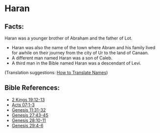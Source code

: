 # Haran #

## Facts: ##

Haran was a younger brother of Abraham and the father of Lot.

* Haran was also the name of the town where Abram and his family lived for awhile on their journey from the city of Ur to the land of Canaan.
* A different man named Haran was a son of Caleb.
* A third man in the Bible named Haran was a descendant of Levi.
  

(Translation suggestions: [How to Translate Names](en/ta-vol1/translate/man/translate-names))



## Bible References: ##

* [2 Kings 19:12-13](en/tn/2ki/help/19/12)
* [Acts 07:1-3](en/tn/act/help/07/01)
* [Genesis 11:31-32](en/tn/gen/help/11/31)
* [Genesis 27:43-45](en/tn/gen/help/27/43)
* [Genesis 28:10-11](en/tn/gen/help/28/10)
* [Genesis 29:4-6](en/tn/gen/help/29/04)